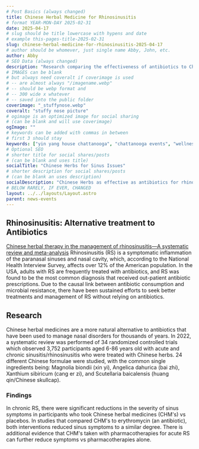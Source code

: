 ```yaml
---
# Post Basics (always changed)
title: Chinese Herbal Medicine for Rhinosinusitis
# format YEAR-MON-DAY 2025-02-31
date: 2025-04-17
# slug should be title lowercase with hypens and date
# example this-pages-title-2025-02-31
slug: chinese-herbal-medicine-for-rhinosinusitis-2025-04-17
# author should be whomever, just single name Abby, John, etc.
author: Abby
# SEO Data (always changed)
description: "Research comparing the effectiveness of antibiotics to Chinese herbal medicine for acute and chronic rhinosinusitis"
# IMAGES can be blank
# but always need coveralt if coverimage is used
# -- are almost always "/imagename.webp"
# -- should be webp format and
# -- 300 wide x whatever
# -- saved into the public folder
coverimage: "_stuffynose.webp"
coveralt: "stuffy nose picture"
# ogimage is an optimized image for social sharing 
# (can be blank and will use coverimage)
ogImage: ""
# keywords can be added with commas in between
# first 3 should stay 
keywords: ["yin yang house chattanooga", "chattanooga events", "wellness events", "sinus disorders", "sinusitis", "stuffy nose", "Chinese herbs", "allergies", "antibiotic resistance"]
# Optional SEO
# shorter title for social shares/posts 
# (can be blank and uses title)
socialTitle: "Chinese Herbs for Sinus Issues"  
# shorter description for social shares/posts 
# (can be blank an uses description)
socialDescription: "Chinese Herbs as effective as antibiotics for rhinosinusitis" 
# BELOW RARELY, IF EVER, CHANGED
layout: ../../layouts/Layout.astro
parent: news-events
---
```


## Rhinosinusitis: Alternative treatment to Antibiotics
[Chinese herbal therapy in the management of rhinosinusitis—A systematic review and meta-analysis](https://pmc.ncbi.nlm.nih.gov/articles/PMC9714754/) Rhinosinusitis (RS) is a symptomatic inflammation of the paranasal sinuses and nasal cavity, which, according to the National Health Interview Survey, affects over 12% of the American population. In the USA, adults with RS are frequently treated with antibiotics, and RS was found to be the most common diagnosis that received out-patient antibiotic prescriptions. Due to the causal link between antibiotic consumption and microbial resistance, there have been sustained efforts to seek better treatments and management of RS without relying on antibiotics. 

## Research
Chinese herbal medicines are a more natural alternative to antibiotics that have been used to manage nasal disorders for thousands of years. In 2022, a systematic review was performed of 34 randomized controlled trials which observed 3,752 participants aged 6-86 years old with acute and chronic sinusitis/rhinosinusitis who were treated with Chinese herbs. 24 different Chinese formulae were studied, with the common single ingredients being: Magnolia biondii (xin yi), Angelica dahurica (bai zhi), Xanthium sibiricum (cang er zi), and Scutellaria baicalensis (huang qin/Chinese skullcap). 

### Findings
In chronic RS, there were significant reductions in the severity of sinus symptoms in participants who took Chinese herbal medicines (CHM's) vs placebos. In studies that compared CHM's to erythromycin (an antibiotic), both interventions reduced sinus symptoms to a similar degree. There is additional evidence that CHM's taken with pharmacotherapies for acute RS can further reduce symptoms vs pharmacotherapies alone.  
